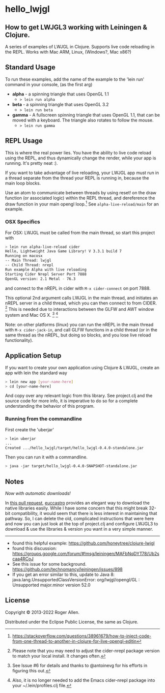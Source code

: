 # hello_lwjgl

## How to get LWJGL3 working with Leiningen & Clojure.
A series of examples of LWJGL in Clojure.
Supports live code reloading in the REPL.
Works with Mac ARM, Linux, (Windows?, Mac x86?)



## Standard Usage
To run these examples, add the name of the example to the 'lein run' command in your console, (as the first arg)

- **alpha** - a spinning triangle that uses OpenGL 1.1
  * `> lein run alpha`
- **beta** - a spinning triangle that uses OpenGL 3.2
  * `> lein run beta`
- **gamma** - A fullscreen spinning triangle that uses OpenGL 1.1, that can be moved with a keyboard. The triangle also rotates to follow the mouse.
  * `> lein run gamma`


## REPL Usage
This is where the real power lies. You have the ability to live code reload using the REPL, and thus dynamically change the render, while your app is running. It's pretty neat :).

If you want to take advantage of live reloading, your LWJGL app must run in a thread separate from the thread your REPL is running in, because the main loop blocks.

Use an atom to communicate between threads by using reset! on the draw function (or associated logic) within the REPL thread, and dereference the draw function in your main opengl loop.[^1]
See `alpha-live-reload/main` for an example.

[^1]: https://stackoverflow.com/questions/38961679/how-to-inject-code-from-one-thread-to-another-in-clojure-for-live-opengl-editin


### OSX Specifics
For OSX: LWJGL must be called from the main thread, so start this project with
```bash
> lein run alpha-live-reload cider           
Hello, Lightweight Java Game Library! V 3.3.1 build 7
Running on macosx
-- Main Thread: lwjgl
-- Child Thread: nrepl
Run example Alpha with live reloading
Starting Cider Nrepl Server Port 7888
OpenGL version: 2.1 Metal - 76.3
``` 
and connect to the nREPL in cider with `M-x cider-connect` on port 7888.

This optional 2nd argument calls LWJGL in the main thread, and initiates an nREPL server in a child thread, which you can then connect to from CIDER. [^2]
This is needed due to interactions between the GLFW and AWT window system and Mac OS X. [^3] [^4]


Note: on other platforms (linux) you can run the nREPL in the main thread with `M-x cider-jack-in`, and call GLFW functions in a child thread (or in the same thread as the nREPL, but doing so blocks, and you lose live reload functionality).

[^2]: Please note that you may need to adjust the cider-nrepl package version to match your local install.  It changes often.
[^3]: See Issue #6 for details and thanks to @antoinevg for his efforts in figuring this out.
[^4]: Also, it is no longer needed to add the Emacs cider-nrepl package into your ~/.lein/profiles.clj file. 





## Application Setup

If you want to create your own application using Clojure & LWJGL, create an app with lein the standard way

```bash
> lein new app [your-name-here]
> cd [your-name-here]
```
And copy over any relevant logic from this library. See project.clj and the source code for more info,
it is imperative to do so for a complete understanding the behavior of this program.




### Running from the commandline

First create the 'uberjar'

```bash
> lein uberjar
...
Created .../hello_lwjgl/target/hello_lwjgl-0.4.0-standalone.jar
```

Then you can run it with a commandline.

```bash
> java -jar target/hello_lwjgl-0.4.0-SNAPSHOT-standalone.jar
```

## Notes


*Now with automatic downloads!*

In [this pull request](https://github.com/rogerallen/hello_lwjgl/pull/8), [euccastro](https://github.com/euccastro) provides an elegant way to download the native libraries easily.
While I have some concern that this might break 32-bit compatibility, it would seem that there is less interest in maintaining that pathway.
So, I can delete the old, complicated instructions that were here and now you can just look at the top of project.clj and configure LWJGL3 to download & use the libraries & version you want in a very simple manner.

--------------------------------------------------


* found this helpful example: https://github.com/honeytree/clojure-lwjgl
* found this discussion: https://groups.google.com/forum/#!msg/leiningen/MAFbNqDYT78/Ub2scaa4RCoJ
* See this issue for some background. https://github.com/technomancy/leiningen/issues/898
* If you get an error similar to this, update to Java 8: java.lang.UnsupportedClassVersionError: org/lwjgl/opengl/GL : Unsupported major.minor version 52.0


## License

Copyright © 2013-2022 Roger Allen.

Distributed under the Eclipse Public License, the same as Clojure.


